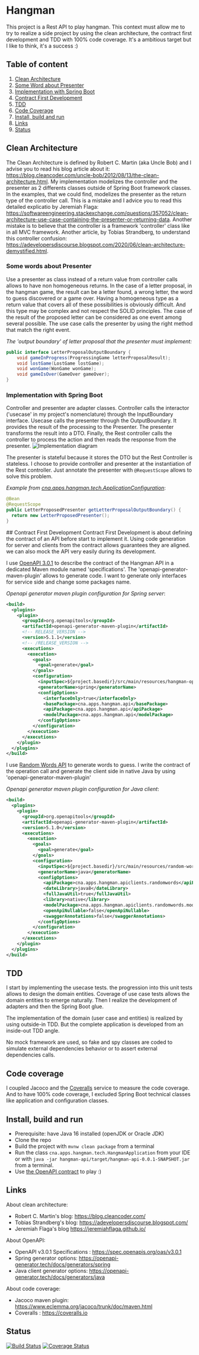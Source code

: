 # Hangman
This project is a Rest API to play hangman. This context must allow me to try to realize a side project by using the clean architecture, the contract first development and TDD with 100% code coverage. It's a ambitious target but I like to think, it's a success :)

## Table of content
1. [Clean Architecture](#clean-architectire)
1. [Some Word about Presenter](#some-word-about-presenter)
1. [Implementation with Spring Boot](#implementation-with-spring-boot)
1. [Contract First Development](#contract-first-development)
1. [TDD](#tdd)
1. [Code Coverage](#code-coverage)
1. [Install, build and run](#install-build-run)
1. [Links](#links)
1. [Status](#status)

<a name="clean-arcitecture"></a>
## Clean Architecture

The Clean Architecture is defined by Robert C. Martin (aka Uncle Bob) and I advise you to read his blog article about it: https://blog.cleancoder.com/uncle-bob/2012/08/13/the-clean-architecture.html. My implementation modelizes the controller and the presenter as 2 differents classes outside of Spring Boot framework classes. In the examples, that we could find, modelizes the presenter as the return type of the controller call. This is a mistake and I advice you to read this detailed explicatio by Jeremiah Flaga: https://softwareengineering.stackexchange.com/questions/357052/clean-architecture-use-case-containing-the-presenter-or-returning-data. Another mistake is to believe that the controller is a framework 'controller' class like in all MVC framework. Another article, by Tobias Strandberg, to understand this controller confusion: https://adevelopersdiscourse.blogspot.com/2020/06/clean-architecture-demystified.html.

<a name="some-word-about-presenter"></a>
### Some words about Presenter
Use a presenter as class instead of a return value from controller calls allows to have non homogeneous returns. In the case of a letter proposal, in the hangman game, the result can be a letter found, a wrong letter, the word to guess discovered or a game over. Having a homogeneous type as a return value that covers all of these possibilities is obviously difficult. And this type may be complex and not respect the SOLID principles. The case of the result of the proposed letter can be considered as one event among several possible. The use case calls the presenter by using the right method that match the right event.

_The 'output boundary' of letter proposal that the presenter must implement:_
```java
public interface LetterProposalOutputBoundary {
	void gameInProgress(ProgressingGame letterProposalResult);
	void lostGame(LostGame lostGame);
	void wonGame(WonGame wonGame);
	void gameIsOver(GameOver gameOver);
}
```
<a name="implementation-with-spring-boot"></a>
### Implementation with Spring Boot
Controller and presenter are adapter classes. Controller calls the interactor ('usecase' in my project's nomenclature) through the InputBoundary interface. Usecase calls the presenter through the OutputBoundary. It provides the result of the processing to the Presenter. The presenter transforms the result into a DTO. Finally, the Rest controller calls the controller to process the action and then reads the response from the presenter.
![Implementation diagram](images/adapters-usage.png)

The presenter is stateful because it stores the DTO but the Rest Controller is stateless. I choose to provide controller and presenter at the instantiation of the Rest controller. Just annotate the presenter with `@RequestScope` allows to solve this problem.

_Example from [cna.apps.hangman.tech.ApplicationConfiguration](https://github.com/CedN/hangman/blob/f180d630b1a8e6e6a037c6a9d295fef728552771/hangman-api/src/main/java/cna/apps/hangman/tech/ApplicationConfiguration.java#L42-L46)_:
```java
@Bean
@RequestScope
public LetterProposedPresenter getLetterProposalOutputBoundary() {
  return new LetterProposedPresenter();
}
```
<a name="contract-first-development">
## Contract First Development
Contract First Development is about defining the contract of an API before start to implement it. Using code generation for server and clients from the contract allows guarantees they are aligned. we can also mock the API very easily during its development.

I use [OpenAPI 3.0.1](https://spec.openapis.org/oas/v3.0.1) to describe the contract of the Hangman API in a dedicated Maven module named 'specifications'. The 'openapi-generator-maven-plugin' allows to generate code. I want to generate only interfaces for service side and change some packages name.

_Openapi generator maven plugin configuration for Spring server_:
```xml
<build>
  <plugins>
    <plugin>
      <groupId>org.openapitools</groupId>
      <artifactId>openapi-generator-maven-plugin</artifactId>
      <!-- RELEASE_VERSION -->
      <version>5.1.1</version>
      <!-- /RELEASE_VERSION -->
      <executions>
        <execution>
          <goals>
            <goal>generate</goal>
          </goals>
          <configuration>
            <inputSpec>${project.basedir}/src/main/resources/hangman-openapi.yaml</inputSpec>
            <generatorName>spring</generatorName>
            <configOptions>
              <interfaceOnly>true</interfaceOnly>
              <basePackage>cna.apps.hangman.api</basePackage>
              <apiPackage>cna.apps.hangman.api</apiPackage>
              <modelPackage>cna.apps.hangman.api</modelPackage>
            </configOptions>
          </configuration>
        </execution>
      </executions>
    </plugin>
  </plugins>
</build>
```

I use [Random Words API](https://github.com/mcnaveen/Random-Words-API) to generate words to guess. I write the contract of the operation call and generate the client side in native Java by using 'openapi-generator-maven-plugin'

_Openapi generator maven plugin configuration for Java client_:
```xml
<build>
  <plugins>
    <plugin>
      <groupId>org.openapitools</groupId>
      <artifactId>openapi-generator-maven-plugin</artifactId>
      <version>5.1.0</version>
      <executions>
        <execution>
          <goals>
            <goal>generate</goal>
          </goals>
          <configuration>
            <inputSpec>${project.basedir}/src/main/resources/random-words-openapi.yaml</inputSpec>
            <generatorName>java</generatorName>
            <configOptions>
              <apiPackage>cna.apps.hangman.apiclients.randomwords</apiPackage>
              <dateLibrary>java8</dateLibrary>
              <fullJavaUtil>true</fullJavaUtil>
              <library>native</library>
              <modelPackage>cna.apps.hangman.apiclients.randomwords.model</modelPackage>
              <openApiNullable>false</openApiNullable>
              <swaggerAnnotations>false</swaggerAnnotations>
            </configOptions>
          </configuration>
        </execution>
      </executions>
    </plugin>
  </plugins>
</build>
```
<a name="tdd"></a>
## TDD
I start by implementing the usecase tests. the progression into this unit tests allows to design the domain entities. Coverage of use case tests allows the domain entities to emerge naturally. Then I realize the development of adapters and then the Spring Boot glue.

The implementation of the domain (user case and entities) is realized by using outside-in TDD. But the complete application is developed from an inside-out TDD angle.

No mock framework are used, so fake and spy classes are coded to simulate external dependencies behavior or to assert external dependencies calls.
<a name="code-coverage"></a>
## Code coverage
I coupled Jacoco and the [Coveralls](https://coveralls.io) service to measure the code coverage. And to have 100% code coverage, I excluded Spring Boot technical classes like application and configuration classes. 
<a name="install-build-run"></a>
## Install, build and run
* Prerequisite: have Java 16 installed (openJDK or Oracle JDK)
* Clone the repo
* Build the project with `mvnw clean package` from a terminal
* Run the class `cna.apps.hangman.tech.HangmanApplication` from your IDE or with `java -jar hangman-api/target/hangman-api-0.0.1-SNAPSHOT.jar` from a terminal. 
* Use [the OpenAPI contract](https://raw.githubusercontent.com/CedN/hangman/main/specifications/src/main/resources/hangman-openapi.yaml) to play :)
<a name="links"></a>
## Links
About clean architecture:
* Robert C. Martin's blog: https://blog.cleancoder.com/
* Tobias Strandberg's blog: https://adevelopersdiscourse.blogspot.com/
* Jeremiah Flaga's blog https://jeremiahflaga.github.io/

About OpenAPI:
* OpenAPI v3.0.1 Specifications : https://spec.openapis.org/oas/v3.0.1
* Spring generator options: https://openapi-generator.tech/docs/generators/spring
* Java client generator options: https://openapi-generator.tech/docs/generators/java

About code coverage:
* Jacoco maven plugin: https://www.eclemma.org/jacoco/trunk/doc/maven.html
* Coveralls : https://coveralls.io
<a name="status"></a>
## Status
[![Build Status](https://travis-ci.com/CedN/hangman.svg?branch=main)](https://travis-ci.com/CedN/hangman) [![Coverage Status](https://coveralls.io/repos/github/CedN/hangman/badge.svg?branch=main)](https://coveralls.io/github/CedN/hangman?branch=main)